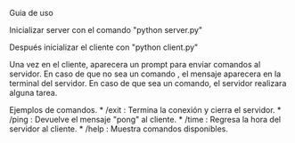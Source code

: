 Guia de uso

Inicializar server con el comando "python server.py"

Después inicializar el cliente con "python client.py"

Una vez en el cliente, aparecera un prompt para enviar comandos al servidor. 
En caso de que no sea un comando , el mensaje aparecera en la terminal del servidor.
En caso de que sea un comando, el servidor realizara alguna tarea.

Ejemplos de comandos.
    * /exit : Termina la conexión y cierra el servidor.
    * /ping : Devuelve el mensaje "pong" al cliente.
    * /time : Regresa la hora del servidor al cliente.
    * /help : Muestra comandos disponibles.
